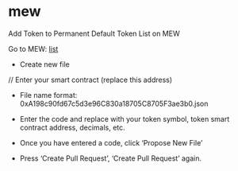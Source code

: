 # mew
Add Token to Permanent Default Token List on MEW

Go to MEW: [list](https://github.com/MyEtherWallet/ethereum-lists)
- Create new file

// Enter your smart contract (replace this address)
- File name format: 0xA198c90fd67c5d3e96C830a18705C8705F3ae3b0.json

- Enter the code and replace with your token symbol, 
  token smart contract address, decimals, etc.
  
- Once you have entered a code, click ‘Propose New File’ 
- Press ‘Create Pull Request’, ‘Create Pull Request’ again.
